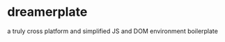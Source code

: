 dreamerplate
============

a truly cross platform and simplified JS and DOM environment boilerplate
